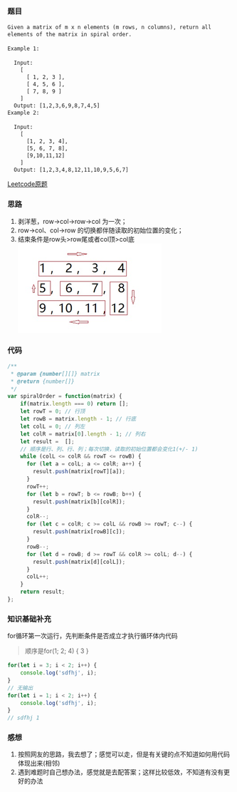 ### 题目
```
Given a matrix of m x n elements (m rows, n columns), return all elements of the matrix in spiral order.

Example 1:

  Input:
    [
      [ 1, 2, 3 ],
      [ 4, 5, 6 ],
      [ 7, 8, 9 ]
    ]
  Output: [1,2,3,6,9,8,7,4,5]
Example 2:

  Input:
    [
      [1, 2, 3, 4],
      [5, 6, 7, 8],
      [9,10,11,12]
    ]
  Output: [1,2,3,4,8,12,11,10,9,5,6,7]
```
[Leetcode原题](https://leetcode.com/problems/spiral-matrix/)

### 思路
1. 剥洋葱，row->col->row->col 为一次；
2. row->col、col->row 的切换都伴随读取的初始位置的变化；
3. 结束条件是row头>row尾或者col顶>col底
![剥洋葱](../assets/54.spiral-matrix.jpg)


### 代码
```js
/**
 * @param {number[][]} matrix
 * @return {number[]}
 */
var spiralOrder = function(matrix) {
    if(matrix.length === 0) return [];
    let rowT = 0; // 行顶
    let rowB = matrix.length - 1; // 行底
    let colL = 0; // 列左
    let colR = matrix[0].length - 1; // 列右
    let result =  [];
    // 顺序是行、列、行、列；每次切换，读取的初始位置都会变化1(+/- 1)
    while (colL <= colR && rowT <= rowB) {
      for (let a = colL; a <= colR; a++) {
        result.push(matrix[rowT][a]);
      }
      rowT++;
      for (let b = rowT; b <= rowB; b++) {
        result.push(matrix[b][colR]);
      }
      colR--;
      for (let c = colR; c >= colL && rowB >= rowT; c--) {
        result.push(matrix[rowB][c]);
      }
      rowB--;
      for (let d = rowB; d >= rowT && colR >= colL; d--) {
        result.push(matrix[d][colL]);
      }
      colL++;
    }
    return result;
};
```

### 知识基础补充
for循环第一次运行，先判断条件是否成立才执行循环体内代码
> 顺序是for(1; 2; 4) { 3 }
```js
for(let i = 3; i < 2; i++) {
	console.log('sdfhj', i);
}
// 无输出
for(let i = 1; i < 2; i++) {
	console.log('sdfhj', i);
}
// sdfhj 1
```

### 感想
1. 按照网友的思路，我去想了；感觉可以走，但是有关键的点不知道如何用代码体现出来(相邻)
2. 遇到难题时自己想办法，感觉就是去配答案；这样比较低效，不知道有没有更好的办法
